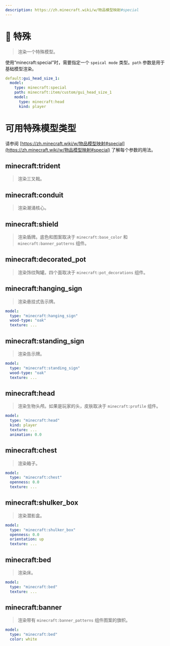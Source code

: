 ```yaml
---
description: https://zh.minecraft.wiki/w/物品模型映射#special
---
```


# 👻 特殊

> 渲染一个特殊模型。

使用“minecraft:special”时，需要指定一个 `speical mode` 类型。`path` 参数是用于基础模型渲染。

```yaml
default:gui_head_size_1:
  model:
    type: minecraft:special
    path: minecraft:item/custom/gui_head_size_1
    model:
      type: minecraft:head
      kind: player
```

# 可用特殊模型类型 <a href="#available-special-model-types" id="available-special-model-types"></a>

请参阅 [https://zh.minecraft.wiki/w/物品模型映射#special](https://zh.minecraft.wiki/w/物品模型映射#special) 了解每个参数的用法。

## minecraft:trident <a href="#minecraft-trident" id="minecraft-trident"></a>

> 渲染三叉戟。

## minecraft:conduit <a href="#minecraft-conduit" id="minecraft-conduit"></a>

> 渲染潮涌核心。

## minecraft:shield <a href="#minecraft-shield" id="minecraft-shield"></a>

> 渲染盾牌。底色和图案取决于 `minecraft:base_color` 和 `minecraft:banner_patterns` 组件。

## minecraft:decorated\_pot <a href="#minecraft-decorated_pot" id="minecraft-decorated_pot"></a>

> 渲染饰纹陶罐。四个面取决于 `minecraft:pot_decorations` 组件。

## minecraft:hanging\_sign <a href="#minecraft-hanging_sign" id="minecraft-hanging_sign"></a>

> 渲染悬挂式告示牌。

```yaml
model:
  type: "minecraft:hanging_sign"
  wood-type: "oak"
  texture: ...
```

## minecraft:standing\_sign <a href="#minecraft-standing_sign" id="minecraft-standing_sign"></a>

> 渲染告示牌。

```yaml
model:
  type: "minecraft:standing_sign"
  wood-type: "oak"
  texture: ...
```

## minecraft:head <a href="#minecraft-head" id="minecraft-head"></a>

> 渲染生物头颅。如果是玩家的头，皮肤取决于 `minecraft:profile` 组件。

```yaml
model:
  type: "minecraft:head"
  kind: player
  texture: ...
  animation: 0.0
```

## minecraft:chest <a href="#minecraft-chest" id="minecraft-chest"></a>

> 渲染箱子。

```yaml
model:
  type: "minecraft:chest"
  openness: 0.0
  texture: ...
```

## minecraft:**shulker\_box** <a href="#minecraft-shulker_box" id="minecraft-shulker_box"></a>

> 渲染潜影盒。

```yaml
model:
  type: "minecraft:shulker_box"
  openness: 0.0
  orientation: up
  texture: ...
```

## minecraft:**bed** <a href="#minecraft-bed" id="minecraft-bed"></a>

> 渲染床。

```yaml
model:
  type: "minecraft:bed"
  texture: ...
```

## minecraft:**banner** <a href="#minecraft-banner" id="minecraft-banner"></a>

> 渲染带有 `minecraft:banner_patterns` 组件图案的旗帜。

```yaml
model:
  type: "minecraft:bed"
  color: white
```
